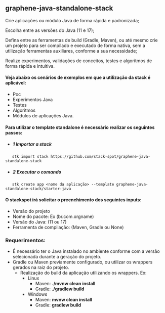 ## graphene-java-standalone-stack
Crie aplicações ou módulo Java de forma rápida e padronizada;

Escolha entre as versões do Java (11 e 17);

Defina entre as ferramentas de build (Gradle, Maven), ou até mesmo crie um projeto para ser compilado e executado de forma nativa, sem a utilização ferramentas auxiliares, conforme a sua necessidade;

Realize experimentos, validações de conceitos, testes e algoritmos de forma rápida e intuitiva.

#### Veja abaixo os cenários de exemplos em que a utilização da stack é aplicável:
- Poc
- Experimentos Java
- Testes
- Algoritmos
- Módulos de aplicações Java.

#### Para utilizar o template standalone é necessário realizar os seguintes passos:
- ##### 1 Importar a stack
 ```
    stk import stack https://github.com/stack-spot/graphene-java-standalone-stack
 ```

- ##### 2 Executar o comando
 ```
    stk create app <nome da aplicação> --template graphene-java-standalone-stack/starter-java
 ```

#### O stackspot irá solicitar o preenchimento dos seguintes inputs:
- Versão do projeto
- Nome do pacote: Ex (br.com.orgname)
- Versão do Java: (11 ou 17)
- Ferramenta de compilação: (Maven, Gradle ou None)

### Requerimentos:
- É necessário ter o Java instalado no ambiente conforme com a versão selecionada durante a geração do projeto.
- Gradle ou Maven previamente configurado, ou utilizar os wrappers gerados na raiz do projeto.
  - Realização do build da aplicação utilizando os wrappers. Ex:
    - Linux
      - Maven: **./mvnw clean install**
      - Gradle: **./gradlew build**
    - Windows
      - Maven: **mvnw clean install**
      - Gradle: **gradlew build**